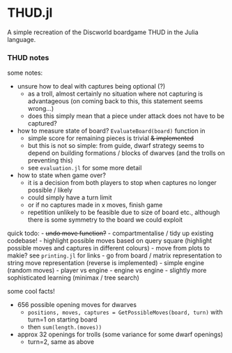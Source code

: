 # THUD.jl
A simple recreation of the Discworld boardgame THUD in the Julia language.



### THUD notes

some notes:
- unsure how to deal with captures being optional (?)
    - as a troll, almost certainly no situation where not capturing is advantageous (on coming back to this, this statement seems wrong...)
    - does this simply mean that a piece under attack does not have to be captured? 
- how to measure state of board? `EvaluateBoard(board)` function in  
    - simple score for remaining pieces is trivial ~~& implemented~~
    - but this is not so simple: from guide, dwarf strategy seems to depend on building formations / blocks of dwarves (and the trolls on preventing this)
    - see `evaluation.jl` for some more detail
- how to state when game over? 
    - it is a decision from both players to stop when captures no longer possible / likely
    - could simply have a turn limit
    - or if no captures made in x moves, finish game
    - repetition unlikely to be feasible due to size of board etc., although there is some symmetry to the board we could exploit


quick todo:
    - ~~undo move function?~~
    - compartmentalise / tidy up existing codebase!
    - highlight possible moves based on query square (highlight possible moves and captures in different colours)
      - move from plots to makie? see `printing.jl` for links
    - go from board / matrix representation to string move representation (reverse is implemented)
    - simple engine (random moves)
    - player vs engine
    - engine vs engine
    - slightly more sophisticated learning (minimax / tree search)


some cool facts!
- 656 possible opening moves for dwarves
    - `positions, moves, captures = GetPossibleMoves(board, turn)` with turn=1 on starting board
    - then `sum(length.(moves))`
- approx 32 openings for trolls (some variance for some dwarf openings)
    - turn=2, same as above
